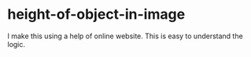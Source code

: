 # height-of-object-in-image
I make this using a help of online website. This is easy to understand the logic.
